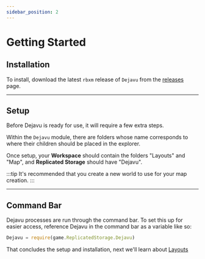 ```yaml
---
sidebar_position: 2
---
```


# Getting Started

## Installation
To install, download the latest `rbxm` release of `Dejavu` from the [releases](https://github.com/rukadev/dejavu/releases) page.

---

## Setup

Before Dejavu is ready for use, it will require a few extra steps.

Within the `Dejavu` module, there are folders whose name corresponds to where their children should be placed in the explorer.

Once setup, your **Workspace** should contain the folders "Layouts" and "Map", and **Replicated Storage** should have "Dejavu".

:::tip
It's recommended that you create a new world to use for your map creation.
:::

---

## Command Bar
Dejavu processes are run through the command bar. To set this up for easier access, reference Dejavu in the command bar as a variable like so:

```js
Dejavu = require(game.ReplicatedStorage.Dejavu)
```

That concludes the setup and installation, next we'll learn about [Layouts](./layouts.md)






